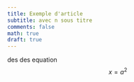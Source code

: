 ```yaml
---
title: Exemple d'article
subtitle: avec n sous titre
comments: false
math: true
draft: true
---
```


des des equation
$$ x = a^2$$